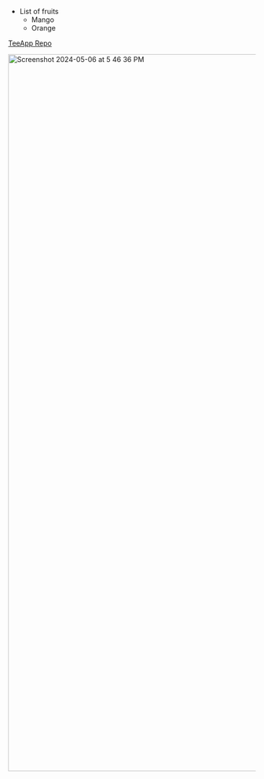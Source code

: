 - List of fruits
    - Mango
    - Orange

 [TeeApp Repo](https://www.digitalocean.com/community/tutorials/how-to-create-a-kubernetes-cluster-using-kubeadm-on-ubuntu-18-04)

 <img width="1461" alt="Screenshot 2024-05-06 at 5 46 36 PM" src="https://github.com/rnfor-pro/DevOps/assets/67124388/6774d135-fbc6-4ac8-99cd-9827f67b5c81">
